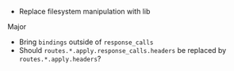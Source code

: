- Replace filesystem manipulation with lib

Major
- Bring `bindings` outside of `response_calls`
- Should `routes.*.apply.response_calls.headers` be replaced by `routes.*.apply.headers`?
